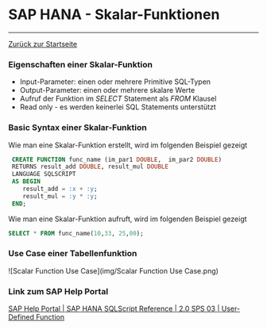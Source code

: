 # SAP HANA - Skalar-Funktionen
---

[Zurück zur Startseite](https://wolfgangzeller.github.io/ABAP-for-SAP-BW/)

### Eigenschaften einer Skalar-Funktion
- Input-Parameter: einen oder mehrere Primitive SQL-Typen
- Output-Parameter: einen oder mehrere skalare Werte
- Aufruf der Funktion im *SELECT* Statement als *FROM* Klausel
- Read only - es werden keinerlei SQL Statements unterstützt

### Basic Syntax einer Skalar-Funktion
Wie man eine Skalar-Funktion erstellt, wird im folgenden Beispiel gezeigt
```sql
 CREATE FUNCTION func_name (im_par1 DOUBLE,  im_par2 DOUBLE)
 RETURNS result_add DOUBLE, result_mul DOUBLE 
 LANGUAGE SQLSCRIPT 
 AS BEGIN
    result_add = :x + :y;
    result_mul = :y * :y;
 END;
```

Wie man eine Skalar-Funktion aufruft, wird im folgenden Beispiel gezeigt
```sql
SELECT * FROM func_name(10,33, 25,00);
```

### Use Case einer Tabellenfunktion
![Scalar Function Use Case](img/Scalar Function Use Case.png)

### Link zum SAP Help Portal
[SAP Help Portal | SAP HANA SQLScript Reference | 2.0 SPS 03 | User-Defined Function](https://help.sap.com/viewer/de2486ee947e43e684d39702027f8a94/2.0.03/en-US/765815cd7d214ed38c190dc2f570fe39.html)
